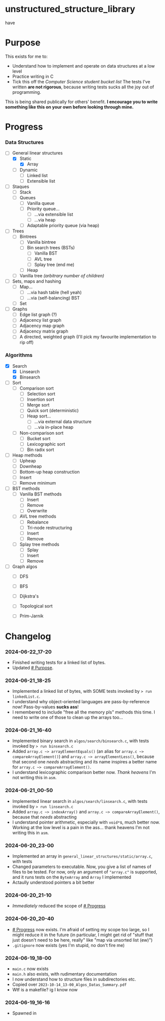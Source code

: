 # unstructured_structure_library
have



# Purpose
This exists for me to:
- Understand how to implement and operate on data structures at a low level
- Practice writing in C
- Tick this off the *Computer Science student bucket list*
The tests I've written **are not rigorous**, because writing tests sucks all the joy out of programming.

This is being shared publically for others' benefit. **I encourage you to write something like this on your own before looking through mine.**



# Progress

### Data Structures

- [ ] General linear structures
    - [x] Static
        - [x] Array
    - [ ] Dynamic
        - [ ] Linked list
        - [ ] Extensible list
- [ ] Staques
    - [ ] Stack
    - [ ] Queues
        - [ ] Vanilla queue
        - [ ] Priority queue...
            - [ ] ...via extensible list
            - [ ] ...via heap
        - [ ] Adaptable priority queue (via heap)
- [ ] Trees
    - [ ] Bintrees
        - [ ] Vanilla bintree
        - [ ] Bin search trees (BSTs)
            - [ ] Vanilla BST
            - [ ] AVL tree
            - [ ] Splay tree (end me)
        - [ ] Heap
    - [ ] Vanilla tree *(arbitrary number of children)*
- [ ] Sets, maps and hashing
    - [ ] Map...
        - [ ] ...via hash table (hell yeah)
        - [ ] ...via (self-balancing) BST
    - [ ] Set
- [ ] Graphs
    - [ ] Edge list graph (?)
    - [ ] Adjacency list graph
    - [ ] Adjacency map graph
    - [ ] Adjacency matrix graph
    - [ ] A directed, weighted graph (I'll pick my favourite implementation to rip off)

### Algorithms

- [x] Search
    - [x] Linsearch
    - [x] Binsearch
- [ ] Sort
    - [ ] Comparison sort
        - [ ] Selection sort
        - [ ] Insertion sort
        - [ ] Merge sort
        - [ ] Quick sort (deterministic)
        - [ ] Heap sort...
            - [ ] ...via external data structure
            - [ ] ...via in-place heap
    - [ ] Non-comparison sort
        - [ ] Bucket sort
        - [ ] Lexicographic sort
        - [ ] Bin radix sort
- [ ] Heap methods
    - [ ] Upheap
    - [ ] Downheap
    - [ ] Bottom-up heap construction
    - [ ] Insert
    - [ ] Remove minimum
- [ ] BST methods
    - [ ] Vanilla BST methods
        - [ ] Insert
        - [ ] Remove
        - [ ] Overwrite
    - [ ] AVL tree methods
        - [ ] Rebalance
        - [ ] Tri-node restructuring
        - [ ] Insert
        - [ ] Remove
    - [ ] Splay tree methods
        - [ ] Splay
        - [ ] Insert
        - [ ] Remove
- [ ] Graph algos
    - [ ] DFS
    - [ ] BFS
    - [ ] Dijkstra's
    - [ ] Topological sort
    - [ ] Prim-Jarnik



# Changelog

### 2024-06-22_17-20
- Finished writing tests for a linked list of bytes.
- Updated [# Purpose](#purpose).

### 2024-06-21_18-25
- Implemented a linked list of bytes, with SOME tests invoked by `> run linkedList.c`.
- I understand why object-oriented languages are pass-by-reference now! Pass-by-values **sucks ass**!
- I remembered to include "free all the memory pls" methods this time. I need to write one of those to clean up the arrays too...

### 2024-06-21_16-40
- Implemented binary search in `algos/search/binsearch.c`, with tests invoked by `> run binsearch.c`
- Added `array.c ~> arrayElementEquals()` (an alias for `array.c ~> compareArrayElement()`) and `array.c ~> arrayElementLess()`, because that second one *needs* abstracting and its name inspires a better name for `array.c ~> compareArrayElement()`.
- I understand lexicographic comparison better now. *Thank heavens* I'm not writing this in `asm`.

### 2024-06-21_00-50
- Implemented linear search in `algos/search/linsearch.c`, with tests invoked by `> run linsearch.c`
- Added `array.c ~> indexArray()` and `array.c ~> compareArrayElement()`, because that *needs* abstracting
- I understand pointer arithmetic, especially with `void*`s, much better now. Working at the low level is a pain in the ass... thank heavens I'm not writing this in `asm`.

### 2024-06-20_23-00
- Implemented an array in `general_linear_structures/static/array.c`, with tests
- Changed parameters to executable. Now, you give a list of names of files to be tested. For now, only an argument of `"array.c"` is supported, and it runs tests on the `ByteArray` and `Array` I implemented
- Actaully understood pointers a bit better

### 2024-06-20_21-10
- *Immediately* reduced the scope of [# Progress](#progress)

### 2024-06-20_20-40
- [# Progress](#progress) now exists. I'm afraid of setting my scope too large, so I might reduce it in the future (in particular, I might get rid of "stuff that just doesn't need to be here, really" like "map via unsorted list (ew)")
- `.gitignore` now exists (yes I'm stupid, no don't fire me)

### 2024-06-19_18-00
- `main.c` now exists
- `main.h` also exists, with rudimentary documentation
- I now understand how to structure files in subdirectories etc.
- Copied over `2023-10-14_13-00_Algos_Datas_Summary.pdf`
- Wtf is a makefile? ig I know now

### 2024-06-19_16-16
- Spawned in
